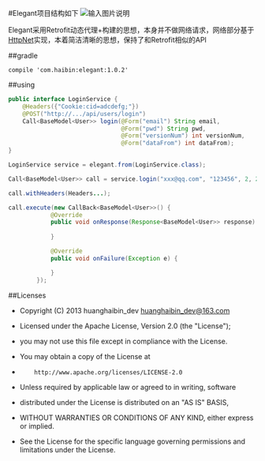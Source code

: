 #Elegant项目结构如下
![输入图片说明](http://git.oschina.net/uploads/images/2016/0912/100446_970746ab_494015.png "在这里输入图片标题")

Elegant采用Retrofit动态代理+构建的思想，本身并不做网络请求，网络部分基于[HttpNet](https://github.com/huanghaibin-dev/HttpNet)实现，本着简洁清晰的思想，保持了和Retrofit相似的API

##gradle
```
compile 'com.haibin:elegant:1.0.2'
```

##using
```java
public interface LoginService {
    @Headers({"Cookie:cid=adcdefg;"})
    @POST("http://.../api/users/login")
    Call<BaseModel<User>> login(@Form("email") String email,
                                @Form("pwd") String pwd,
                                @Form("versionNum") int versionNum,
                                @Form("dataFrom") int dataFrom);
}

LoginService service = elegant.from(LoginService.class);

Call<BaseModel<User>> call = service.login("xxx@qq.com", "123456", 2, 2);

call.withHeaders(Headers...);

call.execute(new CallBack<BaseModel<User>>() {
            @Override
            public void onResponse(Response<BaseModel<User>> response) {
                
            }

            @Override
            public void onFailure(Exception e) {

            }
        });
```


##Licenses
- Copyright (C) 2013 huanghaibin_dev <huanghaibin_dev@163.com>
 
- Licensed under the Apache License, Version 2.0 (the "License");
- you may not use this file except in compliance with the License.
- You may obtain a copy of the License at
 
-         http://www.apache.org/licenses/LICENSE-2.0
 
- Unless required by applicable law or agreed to in writing, software
- distributed under the License is distributed on an "AS IS" BASIS,
- WITHOUT WARRANTIES OR CONDITIONS OF ANY KIND, either express or implied.
- See the License for the specific language governing permissions and
  limitations under the License.
 
